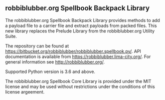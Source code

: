 ## robbiblubber.org Spellbook Backpack Library

The robbiblubber.org Spellbook Backpack Library provides methods to add a payload
file to a carrier file and extract payloads from packed files.
This new library replaces the Prelude Library from the robbiblubber.org Utility Suite.

The repository can be found at https://bitbucket.org/robbiblubber/robbiblubber.spellbook.py/.
API documentation is available from https://robbiblubber.lima-city.org/.
For general information see http://robbiblubber.org/.

Supported Python version is 3.6 and above.

The robbiblubber.org Spellbook Core Library is provided under the MIT license
and may be used without restrictions under the conditions of this license
argeement.
